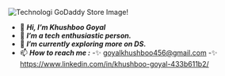 ![Technologi GoDaddy Store Image!](https://user-images.githubusercontent.com/71003622/127674868-27464928-131f-4f47-8641-d13a6541d93d.png)
                           
- 👋 ***Hi, I’m Khushboo Goyal***
- 👀 ***I’m a tech enthusiastic person.***
- 🌱 ***I’m currently exploring more on DS.***
- 📫 ***How to reach me :*** 
        -✨ goyalkhushboo456@gmail.com
        -✨ https://www.linkedin.com/in/khushboo-goyal-433b611b2/

<!---
goyal870/goyal870 is a ✨ special ✨ repository because its `README.md` (this file) appears on your GitHub profile.
You can click the Preview link to take a look at your changes.
--->
